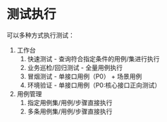 # 测试执行
可以多种方式执行测试：
1. 工作台
   1. 快速测试 - 查询符合指定条件的用例/集进行执行
   2. 业务巡检/回归测试 - 全量用例执行
   3. 冒烟测试 - 单接口用例（P0） + 场景用例
   4. 环境验证 - 单接口用例（P0:核心接口正向测试）
2. 用例管理
   1. 指定用例集/用例/步骤直接执行
   2. 多条用例集/用例/步骤直接执行
